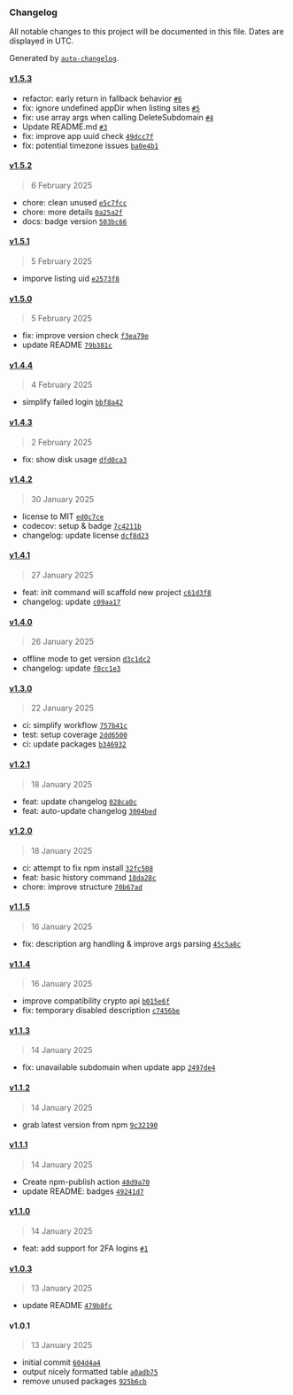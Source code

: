 ### Changelog

All notable changes to this project will be documented in this file. Dates are displayed in UTC.

Generated by [`auto-changelog`](https://github.com/CookPete/auto-changelog).

#### [v1.5.3](https://github.com/HeyPuter/puter-cli/compare/v1.5.2...v1.5.3)

- refactor: early return in fallback behavior [`#6`](https://github.com/HeyPuter/puter-cli/pull/6)
- fix: ignore undefined appDir when listing sites [`#5`](https://github.com/HeyPuter/puter-cli/pull/5)
- fix: use array args when calling DeleteSubdomain [`#4`](https://github.com/HeyPuter/puter-cli/pull/4)
- Update README.md [`#3`](https://github.com/HeyPuter/puter-cli/pull/3)
- fix: improve app uuid check [`49dcc7f`](https://github.com/HeyPuter/puter-cli/commit/49dcc7f1220a58987601e8054b0d4a450cd02afe)
- fix: potential timezone issues [`ba0e4b1`](https://github.com/HeyPuter/puter-cli/commit/ba0e4b183efb82a0c252e5c6250d976f1efe19cd)

#### [v1.5.2](https://github.com/HeyPuter/puter-cli/compare/v1.5.1...v1.5.2)

> 6 February 2025

- chore: clean unused [`e5c7fcc`](https://github.com/HeyPuter/puter-cli/commit/e5c7fcca3096b4b2c0659d84d8de63dce039a765)
- chore: more details [`0a25a2f`](https://github.com/HeyPuter/puter-cli/commit/0a25a2fb7efa9a67033b4e483305da44a68f2c9a)
- docs: badge version [`503bc66`](https://github.com/HeyPuter/puter-cli/commit/503bc6667666b14f85245887a3bf2071711dc4e1)

#### [v1.5.1](https://github.com/HeyPuter/puter-cli/compare/v1.5.0...v1.5.1)

> 5 February 2025

- imporve listing uid [`e2573f8`](https://github.com/HeyPuter/puter-cli/commit/e2573f83df6b47d8ab32ffc66ab19a9c984dd250)

#### [v1.5.0](https://github.com/HeyPuter/puter-cli/compare/v1.4.4...v1.5.0)

> 5 February 2025

- fix: improve version check [`f3ea79e`](https://github.com/HeyPuter/puter-cli/commit/f3ea79e3156632f892558489dfd34b1119948a48)
- update README [`79b381c`](https://github.com/HeyPuter/puter-cli/commit/79b381c57935cae5ffb9edf5ad11aca395ae8f8d)

#### [v1.4.4](https://github.com/HeyPuter/puter-cli/compare/v1.4.3...v1.4.4)

> 4 February 2025

- simplify failed login [`bbf8a42`](https://github.com/HeyPuter/puter-cli/commit/bbf8a429c1d2a64fbb03fb42f461bcc1a32c8379)

#### [v1.4.3](https://github.com/HeyPuter/puter-cli/compare/v1.4.2...v1.4.3)

> 2 February 2025

- fix: show disk usage [`dfd0ca3`](https://github.com/HeyPuter/puter-cli/commit/dfd0ca302f459b7295593c8d0147df15e488c963)

#### [v1.4.2](https://github.com/HeyPuter/puter-cli/compare/v1.4.1...v1.4.2)

> 30 January 2025

- license to MIT [`ed0c7ce`](https://github.com/HeyPuter/puter-cli/commit/ed0c7cefba242a5d8fe701cddf5adbe32121bca7)
- codecov: setup & badge [`7c4211b`](https://github.com/HeyPuter/puter-cli/commit/7c4211b6ea7b882485e3dfbaa17887a2d1fabccc)
- changelog: update license [`dcf8d23`](https://github.com/HeyPuter/puter-cli/commit/dcf8d232160cf74d13267baa07a8f36578df9443)

#### [v1.4.1](https://github.com/HeyPuter/puter-cli/compare/v1.4.0...v1.4.1)

> 27 January 2025

- feat: init command will scaffold new project [`c61d3f8`](https://github.com/HeyPuter/puter-cli/commit/c61d3f8669d66eb1a869db38b877d226d00b8aca)
- changelog: update [`c09aa17`](https://github.com/HeyPuter/puter-cli/commit/c09aa179bd0ad2f437bdf779916050c2496424cd)

#### [v1.4.0](https://github.com/HeyPuter/puter-cli/compare/v1.3.0...v1.4.0)

> 26 January 2025

- offline mode to get version [`d3c1dc2`](https://github.com/HeyPuter/puter-cli/commit/d3c1dc275bf8a1f38f083c8cdb066fb884a08138)
- changelog: update [`f0cc1e3`](https://github.com/HeyPuter/puter-cli/commit/f0cc1e36b2b246d65a88f32c626942c0e15ac245)

#### [v1.3.0](https://github.com/HeyPuter/puter-cli/compare/v1.2.1...v1.3.0)

> 22 January 2025

- ci: simplify workflow [`757b41c`](https://github.com/HeyPuter/puter-cli/commit/757b41caa62dc71946e7f1ffb34a32f2871248e0)
- test: setup coverage [`2dd6500`](https://github.com/HeyPuter/puter-cli/commit/2dd650088ad9ecb6f7f9cd60b3dab80d48ac2611)
- ci: update packages [`b346932`](https://github.com/HeyPuter/puter-cli/commit/b346932c4b6af2d8e43279ad3f35c45e451fd9f0)

#### [v1.2.1](https://github.com/HeyPuter/puter-cli/compare/v1.2.0...v1.2.1)

> 18 January 2025

- feat: update changelog [`028ca0c`](https://github.com/HeyPuter/puter-cli/commit/028ca0cf72e09bb63468d2b0a0ba7602d3b870ad)
- feat: auto-update changelog [`3004bed`](https://github.com/HeyPuter/puter-cli/commit/3004beda6afcf68cc916d544a45be85fa7e658e3)

#### [v1.2.0](https://github.com/HeyPuter/puter-cli/compare/v1.1.5...v1.2.0)

> 18 January 2025

- ci: attempt to fix npm install [`32fc508`](https://github.com/HeyPuter/puter-cli/commit/32fc508c4807119de485926674274b70e034288f)
- feat: basic history command [`18da28c`](https://github.com/HeyPuter/puter-cli/commit/18da28c83aa0760128d7b18e66e6b4d2b08b48d3)
- chore: improve structure [`70b67ad`](https://github.com/HeyPuter/puter-cli/commit/70b67adad5bd5e0bad4a9276160d17538d9b4bb6)

#### [v1.1.5](https://github.com/HeyPuter/puter-cli/compare/v1.1.4...v1.1.5)

> 16 January 2025

- fix: description arg handling & improve args parsing [`45c5a8c`](https://github.com/HeyPuter/puter-cli/commit/45c5a8c19034379e3cd7f30e724b8675d98bf28f)

#### [v1.1.4](https://github.com/HeyPuter/puter-cli/compare/v1.1.3...v1.1.4)

> 16 January 2025

- improve compatibility crypto api [`b015e6f`](https://github.com/HeyPuter/puter-cli/commit/b015e6f1318a2c4994675dd7390fab09d45bf3e9)
- fix: temporary disabled description [`c7456be`](https://github.com/HeyPuter/puter-cli/commit/c7456bed1c496f1a52156801aa4c0ea0191279c7)

#### [v1.1.3](https://github.com/HeyPuter/puter-cli/compare/v1.1.2...v1.1.3)

> 14 January 2025

- fix: unavailable subdomain when update app [`2497de4`](https://github.com/HeyPuter/puter-cli/commit/2497de41b5691df4d3a141952841c08cace4703c)

#### [v1.1.2](https://github.com/HeyPuter/puter-cli/compare/v1.1.1...v1.1.2)

> 14 January 2025

- grab latest version from npm [`9c32190`](https://github.com/HeyPuter/puter-cli/commit/9c321906415dfb5baa3d2bbba7b352f2766f8b84)

#### [v1.1.1](https://github.com/HeyPuter/puter-cli/compare/v1.1.0...v1.1.1)

> 14 January 2025

- Create npm-publish action [`48d9a70`](https://github.com/HeyPuter/puter-cli/commit/48d9a709417664900681e2219ea2af5e9bf33c01)
- update README: badges [`49241d7`](https://github.com/HeyPuter/puter-cli/commit/49241d7144c8c128955891a64acb448e79e1822c)

#### [v1.1.0](https://github.com/HeyPuter/puter-cli/compare/v1.0.3...v1.1.0)

> 14 January 2025

- feat: add support for 2FA logins [`#1`](https://github.com/HeyPuter/puter-cli/pull/1)

#### [v1.0.3](https://github.com/HeyPuter/puter-cli/compare/v1.0.1...v1.0.3)

> 13 January 2025

- update README [`479b8fc`](https://github.com/HeyPuter/puter-cli/commit/479b8fc9c784061146f453bc68759dbdb417ea1e)

#### v1.0.1

> 13 January 2025

- initial commit [`604d4a4`](https://github.com/HeyPuter/puter-cli/commit/604d4a47c8b593b7e24757c115df728f09233664)
- output nicely formatted table [`a0adb75`](https://github.com/HeyPuter/puter-cli/commit/a0adb75813bcecb21878c8ae7228b0ecbfdb397f)
- remove unused packages [`925b6cb`](https://github.com/HeyPuter/puter-cli/commit/925b6cbf827e619e65eb5afaa566a4d14e919cb8)
